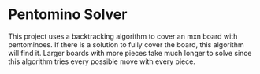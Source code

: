 # Pentomino Solver
This project uses a backtracking algorithm to cover an mxn board with pentominoes. If there is a solution to fully cover the board, this algorithm will find it. Larger boards with more pieces take much longer to solve since this algorithm tries every possible move with every piece.
